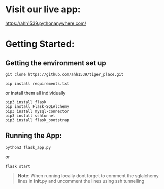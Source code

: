 # Visit our live app:
<https://ahh1539.pythonanywhere.com/>
# Getting Started:

## Getting the environment set up
```
git clone https://github.com/ahh1539/tiger_place.git
```
```
pip install requirements.txt
```
or install them all individually
```
pip3 install flask
pip install Flask-SQLAlchemy
pip3 install mysql-connector
pip3 install sshtunnel
pip3 install flask_bootstrap
```
## Running the App:
```
python3 flask_app.py
```
or
```
flask start
```


> **Note**: When running locally dont forget to comment the sqlalchemy lines in __init__.py and uncomment the lines using ssh tunnelling

